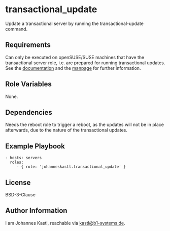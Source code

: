 transactional_update
=========

Update a transactional server by running the transactional-update command.

Requirements
------------

Can only be executed on openSUSE/SUSE machines that have the transactional server role, i.e. are prepared for running transactional updates. See the [documentation](https://github.com/openSUSE/transactional-update) and the [manpage](https://kubic.opensuse.org/documentation/man-pages/transactional-update.8.html) for further information.

Role Variables
--------------

None.

Dependencies
------------

Needs the reboot role to trigger a reboot, as the updates will not be in place afterwards, due to the nature of the transactional updates.

Example Playbook
----------------

    - hosts: servers
      roles:
         - { role: 'johanneskastl.transactional_update' }

License
-------

BSD-3-Clause

Author Information
------------------

I am Johannes Kastl, reachable via kastl@b1-systems.de.
